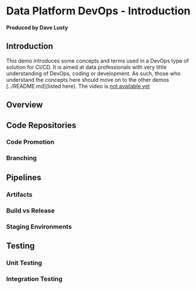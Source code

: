 # Data Platform DevOps - Introduction

**Produced by Dave Lusty**

## Introduction

This demo introduces some concepts and terms used in a DevOps type of solution for CI/CD. It is aimed at data professionals with very little understanding of DevOps, coding or development. As such, those who understand the concepts here should move on to the other demos [../README.md](listed here). The video is [not available yet](https://youtu.be/R7tJZelEt-Q )

## Overview

## Code Repositories

### Code Promotion

### Branching

## Pipelines

### Artifacts

### Build vs Release

### Staging Environments

## Testing

### Unit Testing

### Integration Testing